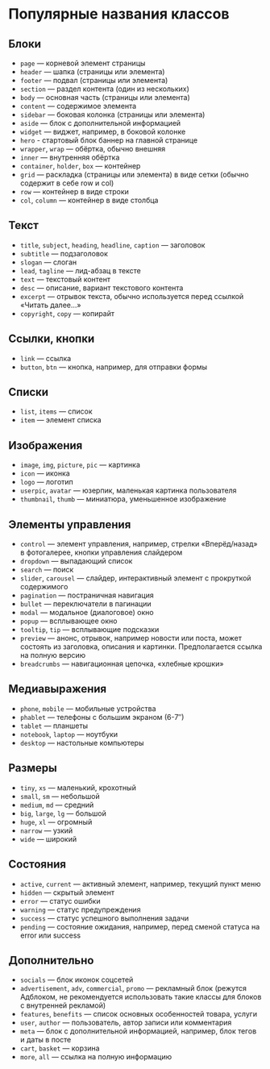 # Популярные названия классов

## Блоки

- `page` — корневой элемент страницы
- `header` — шапка (страницы или элемента)
- `footer` — подвал (страницы или элемента)
- `section` — раздел контента (один из нескольких)
- `body` — основная часть (страницы или элемента)
- `content` — содержимое элемента
- `sidebar` — боковая колонка (страницы или элемента)
- `aside` — блок с дополнительной информацией
- `widget` — виджет, например, в боковой колонке
- `hero` - стартовый блок баннер на главной странице
- `wrapper`, `wrap` — обёртка, обычно внешняя
- `inner` — внутренняя обёртка
- `container`, `holder`, `box` — контейнер
- `grid` — раскладка (страницы или элемента) в виде сетки (обычно содержит в себе row и col)
- `row` — контейнер в виде строки
- `col`, `column` — контейнер в виде столбца

## Текст

- `title`, `subject`, `heading`, `headline`, `caption` — заголовок
- `subtitle` — подзаголовок
- `slogan` — слоган
- `lead`, `tagline` — лид-абзац в тексте
- `text` — текстовый контент
- `desc` — описание, вариант текстового контента
- `excerpt` — отрывок текста, обычно используется перед ссылкой «Читать далее…»
- `copyright`, `copy` — копирайт

## Ссылки, кнопки

- `link` — ссылка
- `button`, `btn` — кнопка, например, для отправки формы

## Списки

- `list`, `items` — список
- `item` — элемент списка

## Изображения

- `image`, `img`, `picture`, `pic` — картинка
- `icon` — иконка
- `logo` — логотип
- `userpic`, `avatar` — юзерпик, маленькая картинка пользователя
- `thumbnail`, `thumb` — миниатюра, уменьшенное изображение

## Элементы управления

- `control` — элемент управления, например, стрелки «Вперёд/назад» в фотогалерее, кнопки управления слайдером
- `dropdown` — выпадающий список
- `search` — поиск
- `slider`, `carousel` — слайдер, интерактивный элемент с прокруткой содержимого
- `pagination` — постраничная навигация
- `bullet` — переключатели в пагинации
- `modal` — модальное (диалоговое) окно
- `popup` — всплывающее окно
- `tooltip`, `tip` — всплывающие подсказки
- `preview` — анонс, отрывок, например новости или поста, может состоять из заголовка, описания и картинки. Предполагается ссылка на полную версию
- `breadcrumbs` — навигационная цепочка, «хлебные крошки»

## Медиавыражения

- `phone`, `mobile` — мобильные устройства
- `phablet` — телефоны с большим экраном (6-7″)
- `tablet` — планшеты
- `notebook`, `laptop` — ноутбуки
- `desktop` — настольные компьютеры

## Размеры

- `tiny`, `xs` — маленький, крохотный
- `small`, `sm` — небольшой
- `medium`, `md` — средний
- `big`, `large`, `lg` — большой
- `huge`, `xl` — огромный
- `narrow` — узкий
- `wide` — широкий

## Состояния

- `active`, `current` — активный элемент, например, текущий пункт меню
- `hidden` — скрытый элемент
- `error` — статус ошибки
- `warning` — статус предупреждения
- `success` — статус успешного выполнения задачи
- `pending` — состояние ожидания, например, перед сменой статуса на error или success

## Дополнительно

- `socials` — блок иконок соцсетей
- `advertisement`, `adv`, `commercial`, `promo` — рекламный блок (режутся Адблоком, не рекомендуется использовать такие классы для блоков с внутренней рекламой)
- `features`, `benefits` — список основных особенностей товара, услуги
- `user`, `author` — пользователь, автор записи или комментария
- `meta` — блок с дополнительной информацией, например, блок тегов и даты в посте
- `cart`, `basket` — корзина
- `more`, `all` — ссылка на полную информацию
